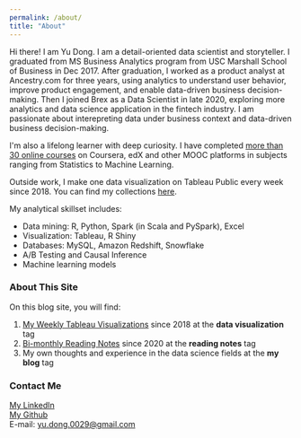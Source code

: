 ```yaml
---
permalink: /about/
title: "About"
---
```


Hi there! I am Yu Dong. I am a detail-oriented data scientist and storyteller. I graduated from MS Business Analytics program from USC Marshall School of Business in Dec 2017. After graduation, I worked as a product analyst at Ancestry.com for three years, using analytics to understand user behavior, improve product engagement, and enable data-driven business decision-making. Then I joined Brex as a Data Scientist in late 2020, exploring more analytics and data science application in the fintech industry. I am passionate about interepreting data under business context and data-driven business decision-making.

I'm also a lifelong learner with deep curiosity. I have completed [more than 30 online courses](https://yudong-94.github.io/personal-website/blogs/MOOCList) on Coursera, edX and other MOOC platforms in subjects ranging from Statistics to Machine Learning.

Outside work, I make one data visualization on Tableau Public every week since 2018. You can find my collections [here](https://yudong-94.github.io/personal-website/project/ProjectList/).   

My analytical skillset includes:
- Data mining: R, Python, Spark (in Scala and PySpark), Excel
- Visualization: Tableau, R Shiny
- Databases: MySQL, Amazon Redshift, Snowflake
- A/B Testing and Causal Inference
- Machine learning models

### About This Site  

On this blog site, you will find:  
1. [My Weekly Tableau Visualizations](https://yudong-94.github.io/personal-website/tags/#data-visualization) since 2018 at the **data visualization** tag  
2. [Bi-monthly Reading Notes](https://yudong-94.github.io/personal-website/tags/#reading-notes) since 2020 at the **reading notes** tag  
3. My own thoughts and experience in the data science fields at the **my blog** tag  


### Contact Me    

[My LinkedIn](https://www.linkedin.com/in/yudong1994/)  
[My Github](https://github.com/yudong-94)  
E-mail: yu.dong.0029@gmail.com
